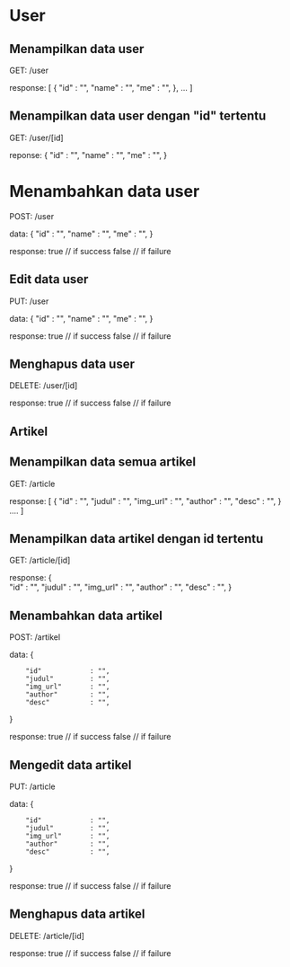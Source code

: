 
# User

## Menampilkan data user


GET: /user

response:
[
    {
        "id"            : "",
        "name"          : "",
        "me"            : "",
    },
    ...
]


## Menampilkan data user dengan "id" tertentu


GET: /user/[id]

reponse:
{
        "id"            : "",
        "name"          : "",
        "me"            : "",
}


# Menambahkan data user


POST: /user

data:
{
        "id"            : "",
        "name"          : "",
        "me"            : "",
}

response:
true    // if success
false   // if failure


## Edit data user


PUT: /user

data:
{
        "id"            : "",
        "name"          : "",
        "me"            : "",
}

response:
true    // if success
false   // if failure



## Menghapus data user


DELETE: /user/[id]

response:
true    // if success
false   // if failure


## Artikel

## Menampilkan data semua artikel


GET: /article

response:
[
    {
        "id"            : "",
        "judul"         : "",
        "img_url"       : "",
        "author"        : "",
        "desc"          : "",
    }
    ....
]


## Menampilkan data artikel dengan id  tertentu


GET: /article/[id]

response:
{    
        "id"            : "",
        "judul"         : "",
        "img_url"       : "",
        "author"        : "",
        "desc"          : "",
}


## Menambahkan data artikel


POST: /artikel

data:
{
       
        "id"            : "",
        "judul"         : "",
        "img_url"       : "",
        "author"        : "",
        "desc"          : "",
}

response:
true    // if success
false   // if failure


## Mengedit data artikel


PUT: /article

data:
{
       
        "id"            : "",
        "judul"         : "",
        "img_url"       : "",
        "author"        : "",
        "desc"          : "",
}

response:
true    // if success
false   // if failure


## Menghapus data artikel


DELETE: /article/[id]

response:
true    // if success
false   // if failure
```